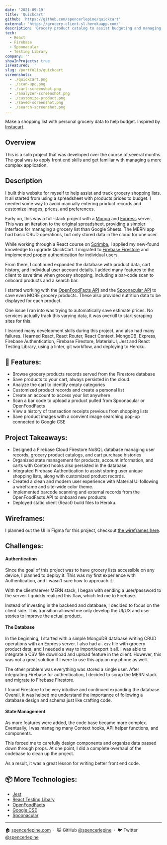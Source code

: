 ```yaml
---
date: '2021-09-19'
title: 'Quickcart'
github: 'https://github.com/spencerlepine/quickcart'
external: 'https://grocery-client-sl.herokuapp.com/'
description: 'Grocery product catalog to assist budgeting and managing a shopping list stored in the cloud'
tech:
  - React
  - Firebase
  - Spoonacular
  - Testing Library
company: ''
showInProjects: true
isFeatured: ''
slug: /portfolio/quickcart
screenshots:
  - ./quickcart.png
  - ./scan-upc.png
  - ./cart-screenshot.png
  - ./analyzer-screenshot.png
  - ./customize-product.png
  - ./saved-screenshot.png
  - ./search-screenshot.png
---
```


Make a shopping list with personal grocery data to help budget. Inspired by [Instacart](https://www.instacart.com/).

## Overview
This is a solo project that was developed over the course of several months. The goal was to apply front end skills and get familiar with managing a more complex application.
## Description
I built this website for myself to help assist and track grocery shopping lists. It all started from using a spreadsheet with products prices to budget. I needed some way to avoid manually entering product records and customize images, prices, and preferences.

Early on, this was a full-stack project with a [Mongo](https://www.mongodb.com/) and [Express](https://expressjs.com/) server. This was an iteration to the original spreadsheet, providing a simpler interface for managing a grocery list than Google Sheets. The MERN app had basic CRUD operations, but only stored data in the cloud for one user.

While working through a React course on [Scrimba](https://scrimba.com/), I applied my new-found knowledge to upgrade QuickCart. I migrated to [Firebase Firestore](https://firebase.google.com/docs/firestore) and implemented proper authentication for individual users.

From there, I continued expanded the database with product data, cart history, and individual user account details. I added many features to the client to save time when grocery shopping, including a bar-code scan to onboard products and a search bar.

I started working with the [OpenFoodFacts API](https://wiki.openfoodfacts.org/API) and the [Spoonacular API](https://spoonacular.com/food-api) to save even MORE grocery products. These also provided nutrition data to be displayed for each product.

One issue I ran into was trying to automatically save estimate prices. No services actually track this varying data, it was overkill to start scraping sites for this.

I learned many development skills during this project, and also had many failures. I learned React, React Router, React Context, MongoDB, Express, Firebase Authentication, Firebase Firestore, MaterialUI, Jest and React Testing Library, using a linter, git workflow, and deploying to Heroku.

## 🌟 Features:
- Browse grocery products records served from the Firestore database
- Save products to your cart, always persisted in the cloud.
- Analyze the cart to identify empty categories
- Customized product records and create a personal list
- Create an account to access your list anywhere
- Scan a bar code to upload a product pulled from Spoonacular or OpenFoodFacts
- View a history of transaction receipts previous from shopping lists
- Save product images with a convient image searching pop-up connected to Google CSE

## Project Takeaways:

- Designed a Firebase Cloud Firestore NoSQL database managing user records, grocery product catalogs, and cart purchase histories
- Organized state management for products, account information, and carts with Context hooks also persisted in the database.
- Integrated Firebase Authentication to assist storing user unique shopping lists, along with customized product records.
- Created a clean and modern user experience with Material UI following a wireframe and site-wide color theme.
- Implemented barcode scanning and external records from the OpenFoodFacts API to onboard new products
- Deployed static client (React) build files to Heroku.

## Wireframes:

I planned out the UI in Figma for this project, checkout [the wireframes here](https://github.com/spencerlepine/quickcart/tree/master/whitepaper).

## Challenges:

#### Authentication
Since the goal of this project was to have grocery lists accessible on any device, I planned to deploy it. This was my first experience with Authentication, and I wasn't sure how to approach it.

With the client/server MERN stack, I began with sending a user/password to the server. I quickly realized this flaw, which led me to Firebase.

Instead of investing in the backend and database, I decided to focus on the client side. This transition allowed me only develop the UI/UX and user stories to improve the actual product.
#### The Database
In the beginning, I started with a simple MongoDB database writing CRUD operations with an Express server. I also had a `.csv` file with grocery product data, and I needed a way to import/export it all. I was able to integrate a CSV file download and upload feature in the client. However, this was not a great solution if I were to use this app on my phone as well.

The other problem was everything was stored a single user. After integrating Firebase for authentication, I decided to scrap the MERN stack and migrate to Firebase Firestore.

I found Firestore to be very intuitive and continued expanding the database. Overall, it was helped me understand the importance of following a database design and schema just like crafting code.
#### State Management
As more features were added, the code base became more complex. Eventually, I was managing many Context hooks, API helper functions, and components.

This forced me to carefully design components and organize data passed down through props. At one point, I did a complete overhaul of the codebase to clean up the project.

As a result, it was a great lesson for writing better front end code.
## 📦 More Technologies:
- [Jest](https://jestjs.io/)
- [React Testing Libary](https://testing-library.com/)
- [OpenFoodFacts](https://world.openfoodfacts.org)
- [Google CSE](https://cse.google.com)
- [Spoonacular](https://spoonacular.com/food-api/docs)

---

🏠 [spencerlepine.com](https://www.spencerlepine.com) &nbsp;&middot;&nbsp; 😺 GitHub [@spencerlepine](https://github.com/spencerlepine) &nbsp;&middot;&nbsp; 🐦 Twitter [@spencerlepine](http://twitter.com/spencerlepine)